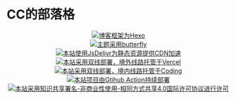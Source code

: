 # CC的部落格

<center>
<a target="_blank" href="https://hexo.io/"><img src="https://img.shields.io/badge/Frame-Hexo 5.3.0-blue?style=flat&logo=hexo" title="博客框架为Hexo"></a><br>
<a target="_blank" href="https://butterfly.js.org/"><img src="https://img.shields.io/badge/Theme-Butterfly 3.6.0 b2-6513df?style=flat&logo=bitdefender" title="主题采用butterfly"></a><br> 
<a target="_blank" href="https://metroui.org.ua/index.html "><img src="https://img.shields.io/badge/CDN-jsDelivr-orange?style=flat&logo=jsDelivr" title="本站使用JsDelivr为静态资源提供CDN加速"></a><br> 
<a target="_blank" href="https://vercel.com/ "><img src="https://img.shields.io/badge/Hosted-Vervel-brightgreen?style=flat&logo=Vercel" title="本站采用双线部署，境外线路托管于Vercel"></a><br> 
<a target="_blank" href="https://vercel.com/ "><img src="https://img.shields.io/badge/Hosted-Coding-0cedbe?style=flat&logo=Codio" title="本站采用双线部署，境内线路托管于Coding"></a><br> 
<a target="_blank" href="https://github.com/features/actions" rel="external nofollow noreferrer"><img title="本站项目由Gtihub Action持续部署" class="entered loading"src="https://img.shields.io/badge/Deploy-Github%20Action-d021d6?style=flat&amp;logo=Github%20Actions" data-ll-status="loading"></a><br> 
<a target="_blank" href="http://creativecommons.org/licenses/by-nc-sa/4.0/"><img src="https://img.shields.io/badge/Copyright-BY--NC--SA%204.0-d42328?style=flat&logo=C" title="本站采用知识共享署名-非商业性使用-相同方式共享4.0国际许可协议进行许可"></a>
</center>